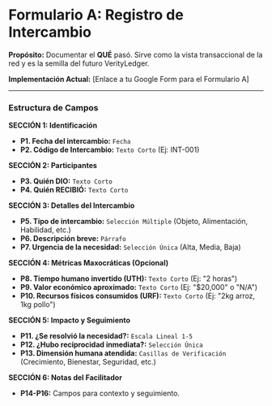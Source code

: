 # Formulario A: Registro de Intercambio

**Propósito:** Documentar el **QUÉ** pasó. Sirve como la vista transaccional de la red y es la semilla del futuro VerityLedger.

**Implementación Actual:** [Enlace a tu Google Form para el Formulario A]

---

### Estructura de Campos

**SECCIÓN 1: Identificación**

- **P1. Fecha del intercambio:** `Fecha`
- **P2. Código de Intercambio:** `Texto Corto` (Ej: INT-001)

**SECCIÓN 2: Participantes**

- **P3. Quién DIO:** `Texto Corto`
- **P4. Quién RECIBIÓ:** `Texto Corto`

**SECCIÓN 3: Detalles del Intercambio**

- **P5. Tipo de intercambio:** `Selección Múltiple` (Objeto, Alimentación, Habilidad, etc.)
- **P6. Descripción breve:** `Párrafo`
- **P7. Urgencia de la necesidad:** `Selección Única` (Alta, Media, Baja)

**SECCIÓN 4: Métricas Maxocráticas (Opcional)**

- **P8. Tiempo humano invertido (UTH):** `Texto Corto` (Ej: "2 horas")
- **P9. Valor económico aproximado:** `Texto Corto` (Ej: "$20,000" o "N/A")
- **P10. Recursos físicos consumidos (URF):** `Texto Corto` (Ej: "2kg arroz, 1kg pollo")

**SECCIÓN 5: Impacto y Seguimiento**

- **P11. ¿Se resolvió la necesidad?:** `Escala Lineal 1-5`
- **P12. ¿Hubo reciprocidad inmediata?:** `Selección Única`
- **P13. Dimensión humana atendida:** `Casillas de Verificación` (Crecimiento, Bienestar, Seguridad, etc.)

**SECCIÓN 6: Notas del Facilitador**

- **P14-P16:** Campos para contexto y seguimiento.
